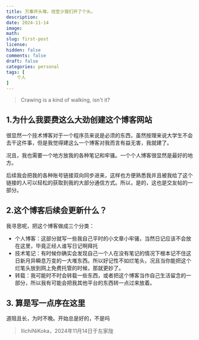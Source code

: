 ```yaml
---
title: 万事开头难，但至少我们开了个头。
description: 
date: 2024-11-14
image: 
math: 
slug: first-post
license: 
hidden: false
comments: false
draft: false
categories: personal
tags: [
    个人
]
---
```

> Crawing is a kind of walking, isn't it?
## 1.为什么我要费这么大劲创建这个博客网站
很显然一个技术博客对于一个程序员来说是必须的东西，虽然按理来说大学生不会去干这件事，但是我觉得建这么一个博客对我而言有益无害，我就建了。

况且，我也需要一个地方放我的各种笔记和牢骚。一个个人博客很显然是最好的地方。

后续我会把我的各种账号链接双向同步进来，这样也方便熟悉我并且被我给了这个链接的人可以轻松的获取到我的大部分通信方式。所以，是的，这也是交友帖的一部分。
## 2.这个博客后续会更新什么？
我寻思呢，把这个博客做成三个分类：
- 个人博客：这部分就写一些我自己平时的小文章小牢骚，当然日记应该不会放在这里，毕竟正经人谁写日记啊拜托
- 技术笔记：有时候你确实会发现自己一个人在没有笔记的情况下根本记不住这日新月异瞬息万变的一大堆东西。所以好记性不如烂笔头，况且当你能把这个烂笔头放到网上免费托管的时候，那就更妙了。
- 转载：我可能时不时会转载一些东西，或者把这个博客当作自己生活留念的一部分，所以我有可能会把我其他平台的东西转一点过来放着。
## 3. 算是写一点序在这里
道阻且长，为时不晚。开始总是好的，不是吗
> IlichiNiKoka，2024年11月14日于左家陇